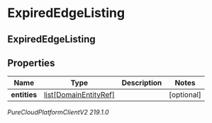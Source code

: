 # ExpiredEdgeListing

## ExpiredEdgeListing

## Properties

|Name | Type | Description | Notes|
|------------ | ------------- | ------------- | -------------|
| **entities** | [list[DomainEntityRef]](DomainEntityRef) |  | [optional] |



_PureCloudPlatformClientV2 219.1.0_
